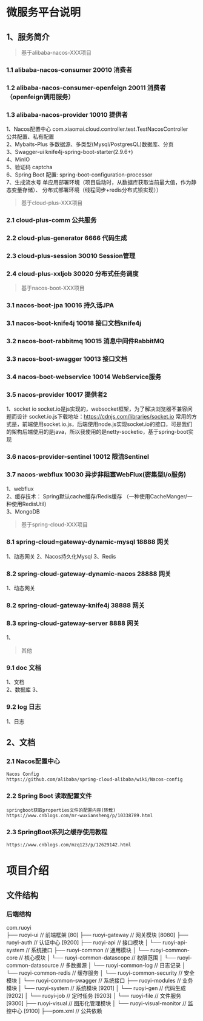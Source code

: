 # 微服务平台说明
## 1、服务简介
> 基于alibaba-nacos-XXX项目

### 1.1 alibaba-nacos-consumer 20010 消费者

### 1.2 alibaba-nacos-consumer-openfeign 20011 消费者（openfeign调用服务）

### 1.3 alibaba-nacos-provider 10010 提供者
   1、Nacos配置中心  com.xiaomai.cloud.controller.test.TestNacosController  
   公共配置、私有配置     
   2、Mybaits-Plus  多数据源、多类型(Mysql/PostgresQL)数据库、分页     
   3、Swagger-ui  knife4j-spring-boot-starter(2.9.6+)     
   4、MinIO     
   5、验证码 captcha     
   6、Spring Boot 配置: spring-boot-configuration-processor  
   7、生成流水号
   单应用部署环境（项目启动时，从数据库获取当前最大值，作为静态变量存储）、
   分布式部署环境（线程同步+redis分布式锁实现））  

> 基于cloud-plus-XXX项目
### 2.1 cloud-plus-comm 公共服务

### 2.2 cloud-plus-generator 6666 代码生成

### 2.3 cloud-plus-session 30010 Session管理

### 2.4 cloud-plus-xxljob  30020 分布式任务调度

> 基于nacos-boot-XXX项目

### 3.1 nacos-boot-jpa 10016 持久话JPA

### 3.1 nacos-boot-knife4j 10018 接口文档knife4j

### 3.2 nacos-boot-rabbitmq 10015 消息中间件RabbitMQ

### 3.3 nacos-boot-swagger 10013 接口文档

### 3.4 nacos-boot-webservice 10014 WebService服务

### 3.5 nacos-provider 10017 提供者2
   1、socket io
   socket.io是js实现的，websocket框架，为了解决浏览器不兼容问题而设计
   socket.io.js下载地址：https://cdnjs.com/libraries/socket.io
   常用的方式是，前端使用socket.io.js，后端使用node.js实现socket.io的接口，可是我们的架构后端使用的是java，所以我使用的是netty-socketio，基于spring-boot实现


### 3.6 nacos-provider-sentinel 10012 限流Sentinel

### 3.7 nacos-webflux 10030 异步非阻塞WebFlux(密集型I/o服务)
   1、webflux  
   2、缓存技术：
    Spring默认cache缓存/Redis缓存
    （一种使用CacheManger/一种使用RedisUtil）  
   3、MongoDB  
 
   
   
   
> 基于spring-cloud-XXX项目
### 8.1 spring-cloud=gateway-dynamic-mysql 18888  网关
   1、动态网关
   2、Nacos持久化Mysql 
   3、Redis 

### 8.2 spring-cloud-gateway-dynamic-nacos 28888 网关
   1、动态网关

### 8.2 spring-cloud-gateway-knife4j   38888 网关
  

### 8.3 spring-cloud-gateway-server 8888 网关
   1、
> 其他
### 9.1 doc 文档
   1、文档  
   2、数据库
   3、

### 9.2 log 日志
   1、日志
   
## 2、文档
### 2.1 Nacos配置中心
    Nacos Config
    https://github.com/alibaba/spring-cloud-alibaba/wiki/Nacos-config

### 2.2 Spring Boot 读取配置文件
    springboot获取properties文件的配置内容(转载)
    https://www.cnblogs.com/mr-wuxiansheng/p/10338789.html
    
### 2.3 SpringBoot系列之缓存使用教程
    https://www.cnblogs.com/mzq123/p/12629142.html
    

# 项目介绍
## 文件结构
### 后端结构
com.ruoyi     
├── ruoyi-ui              // 前端框架 [80]
├── ruoyi-gateway         // 网关模块 [8080]
├── ruoyi-auth            // 认证中心 [9200]
├── ruoyi-api             // 接口模块
│       └── ruoyi-api-system                          // 系统接口
├── ruoyi-common          // 通用模块
│       └── ruoyi-common-core                         // 核心模块
│       └── ruoyi-common-datascope                    // 权限范围
│       └── ruoyi-common-datasource                   // 多数据源
│       └── ruoyi-common-log                          // 日志记录
│       └── ruoyi-common-redis                        // 缓存服务
│       └── ruoyi-common-security                     // 安全模块
│       └── ruoyi-common-swagger                      // 系统接口
├── ruoyi-modules         // 业务模块
│       └── ruoyi-system                              // 系统模块 [9201]
│       └── ruoyi-gen                                 // 代码生成 [9202]
│       └── ruoyi-job                                 // 定时任务 [9203]
│       └── ruoyi-file                                // 文件服务 [9300]
├── ruoyi-visual          // 图形化管理模块
│       └── ruoyi-visual-monitor                      // 监控中心 [9100]
├──pom.xml                // 公共依赖

   
